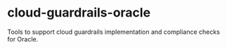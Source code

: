 # cloud-guardrails-oracle
Tools to support cloud guardrails implementation and compliance checks for Oracle.

